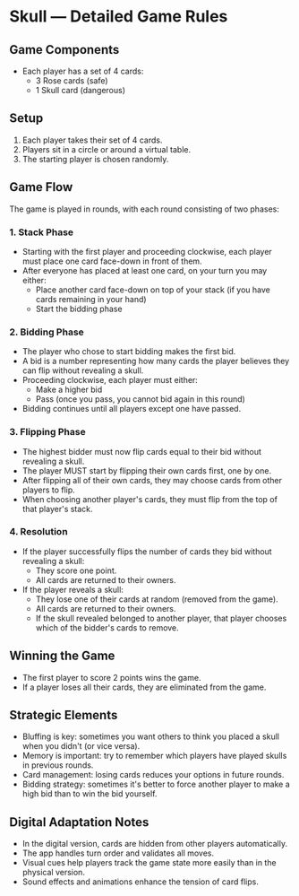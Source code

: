 # Skull — Detailed Game Rules

## Game Components

- Each player has a set of 4 cards:
  - 3 Rose cards (safe)
  - 1 Skull card (dangerous)

## Setup

1. Each player takes their set of 4 cards.
2. Players sit in a circle or around a virtual table.
3. The starting player is chosen randomly.

## Game Flow

The game is played in rounds, with each round consisting of two phases:

### 1. Stack Phase

- Starting with the first player and proceeding clockwise, each player must
  place one card face-down in front of them.
- After everyone has placed at least one card, on your turn you may either:
  - Place another card face-down on top of your stack (if you have cards
    remaining in your hand)
  - Start the bidding phase

### 2. Bidding Phase

- The player who chose to start bidding makes the first bid.
- A bid is a number representing how many cards the player believes they can
  flip without revealing a skull.
- Proceeding clockwise, each player must either:
  - Make a higher bid
  - Pass (once you pass, you cannot bid again in this round)
- Bidding continues until all players except one have passed.

### 3. Flipping Phase

- The highest bidder must now flip cards equal to their bid without revealing a
  skull.
- The player MUST start by flipping their own cards first, one by one.
- After flipping all of their own cards, they may choose cards from other
  players to flip.
- When choosing another player's cards, they must flip from the top of that
  player's stack.

### 4. Resolution

- If the player successfully flips the number of cards they bid without
  revealing a skull:
  - They score one point.
  - All cards are returned to their owners.
- If the player reveals a skull:
  - They lose one of their cards at random (removed from the game).
  - All cards are returned to their owners.
  - If the skull revealed belonged to another player, that player chooses which
    of the bidder's cards to remove.

## Winning the Game

- The first player to score 2 points wins the game.
- If a player loses all their cards, they are eliminated from the game.

## Strategic Elements

- Bluffing is key: sometimes you want others to think you placed a skull when
  you didn't (or vice versa).
- Memory is important: try to remember which players have played skulls in
  previous rounds.
- Card management: losing cards reduces your options in future rounds.
- Bidding strategy: sometimes it's better to force another player to make a high
  bid than to win the bid yourself.

## Digital Adaptation Notes

- In the digital version, cards are hidden from other players automatically.
- The app handles turn order and validates all moves.
- Visual cues help players track the game state more easily than in the physical
  version.
- Sound effects and animations enhance the tension of card flips.
